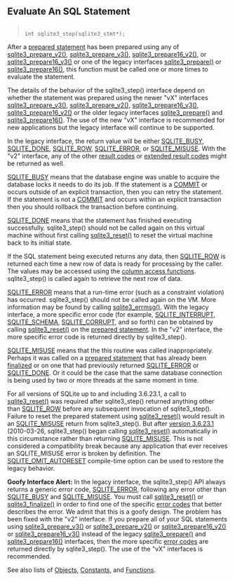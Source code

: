 ## Evaluate An SQL Statement




> ```
> 
> int sqlite3_step(sqlite3_stmt*);
> 
> ```



After a [prepared statement](../c3ref/stmt.html) has been prepared using any of
[sqlite3\_prepare\_v2()](../c3ref/prepare.html), [sqlite3\_prepare\_v3()](../c3ref/prepare.html), [sqlite3\_prepare16\_v2()](../c3ref/prepare.html),
or [sqlite3\_prepare16\_v3()](../c3ref/prepare.html) or one of the legacy
interfaces [sqlite3\_prepare()](../c3ref/prepare.html) or [sqlite3\_prepare16()](../c3ref/prepare.html), this function
must be called one or more times to evaluate the statement.


The details of the behavior of the sqlite3\_step() interface depend
on whether the statement was prepared using the newer "vX" interfaces
[sqlite3\_prepare\_v3()](../c3ref/prepare.html), [sqlite3\_prepare\_v2()](../c3ref/prepare.html), [sqlite3\_prepare16\_v3()](../c3ref/prepare.html),
[sqlite3\_prepare16\_v2()](../c3ref/prepare.html) or the older legacy
interfaces [sqlite3\_prepare()](../c3ref/prepare.html) and [sqlite3\_prepare16()](../c3ref/prepare.html). The use of the
new "vX" interface is recommended for new applications but the legacy
interface will continue to be supported.


In the legacy interface, the return value will be either [SQLITE\_BUSY](../rescode.html#busy),
[SQLITE\_DONE](../rescode.html#done), [SQLITE\_ROW](../rescode.html#row), [SQLITE\_ERROR](../rescode.html#error), or [SQLITE\_MISUSE](../rescode.html#misuse).
With the "v2" interface, any of the other [result codes](../rescode.html) or
[extended result codes](../rescode.html#extrc) might be returned as well.


[SQLITE\_BUSY](../rescode.html#busy) means that the database engine was unable to acquire the
database locks it needs to do its job. If the statement is a [COMMIT](../lang_transaction.html)
or occurs outside of an explicit transaction, then you can retry the
statement. If the statement is not a [COMMIT](../lang_transaction.html) and occurs within an
explicit transaction then you should rollback the transaction before
continuing.


[SQLITE\_DONE](../rescode.html#done) means that the statement has finished executing
successfully. sqlite3\_step() should not be called again on this virtual
machine without first calling [sqlite3\_reset()](../c3ref/reset.html) to reset the virtual
machine back to its initial state.


If the SQL statement being executed returns any data, then [SQLITE\_ROW](../rescode.html#row)
is returned each time a new row of data is ready for processing by the
caller. The values may be accessed using the [column access functions](../c3ref/column_blob.html).
sqlite3\_step() is called again to retrieve the next row of data.


[SQLITE\_ERROR](../rescode.html#error) means that a run\-time error (such as a constraint
violation) has occurred. sqlite3\_step() should not be called again on
the VM. More information may be found by calling [sqlite3\_errmsg()](../c3ref/errcode.html).
With the legacy interface, a more specific error code (for example,
[SQLITE\_INTERRUPT](../rescode.html#interrupt), [SQLITE\_SCHEMA](../rescode.html#schema), [SQLITE\_CORRUPT](../rescode.html#corrupt), and so forth)
can be obtained by calling [sqlite3\_reset()](../c3ref/reset.html) on the
[prepared statement](../c3ref/stmt.html). In the "v2" interface,
the more specific error code is returned directly by sqlite3\_step().


[SQLITE\_MISUSE](../rescode.html#misuse) means that the this routine was called inappropriately.
Perhaps it was called on a [prepared statement](../c3ref/stmt.html) that has
already been [finalized](../c3ref/finalize.html) or on one that had
previously returned [SQLITE\_ERROR](../rescode.html#error) or [SQLITE\_DONE](../rescode.html#done). Or it could
be the case that the same database connection is being used by two or
more threads at the same moment in time.


For all versions of SQLite up to and including 3\.6\.23\.1, a call to
[sqlite3\_reset()](../c3ref/reset.html) was required after sqlite3\_step() returned anything
other than [SQLITE\_ROW](../rescode.html#row) before any subsequent invocation of
sqlite3\_step(). Failure to reset the prepared statement using
[sqlite3\_reset()](../c3ref/reset.html) would result in an [SQLITE\_MISUSE](../rescode.html#misuse) return from
sqlite3\_step(). But after [version 3\.6\.23\.1](../releaselog/3_6_23_1.html) (2010\-03\-26,
sqlite3\_step() began
calling [sqlite3\_reset()](../c3ref/reset.html) automatically in this circumstance rather
than returning [SQLITE\_MISUSE](../rescode.html#misuse). This is not considered a compatibility
break because any application that ever receives an SQLITE\_MISUSE error
is broken by definition. The [SQLITE\_OMIT\_AUTORESET](../compile.html#omit_autoreset) compile\-time option
can be used to restore the legacy behavior.


**Goofy Interface Alert:** In the legacy interface, the sqlite3\_step()
API always returns a generic error code, [SQLITE\_ERROR](../rescode.html#error), following any
error other than [SQLITE\_BUSY](../rescode.html#busy) and [SQLITE\_MISUSE](../rescode.html#misuse). You must call
[sqlite3\_reset()](../c3ref/reset.html) or [sqlite3\_finalize()](../c3ref/finalize.html) in order to find one of the
specific [error codes](../rescode.html) that better describes the error.
We admit that this is a goofy design. The problem has been fixed
with the "v2" interface. If you prepare all of your SQL statements
using [sqlite3\_prepare\_v3()](../c3ref/prepare.html) or [sqlite3\_prepare\_v2()](../c3ref/prepare.html)
or [sqlite3\_prepare16\_v2()](../c3ref/prepare.html) or [sqlite3\_prepare16\_v3()](../c3ref/prepare.html) instead
of the legacy [sqlite3\_prepare()](../c3ref/prepare.html) and [sqlite3\_prepare16()](../c3ref/prepare.html) interfaces,
then the more specific [error codes](../rescode.html) are returned directly
by sqlite3\_step(). The use of the "vX" interfaces is recommended.


See also lists of
 [Objects](../c3ref/objlist.html),
 [Constants](../c3ref/constlist.html), and
 [Functions](../c3ref/funclist.html).


